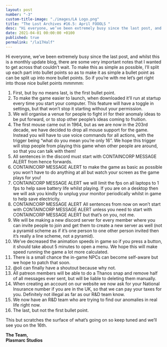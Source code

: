 ```yaml
---
layout: post
number: "-3"
custom-title-image: "./images/LA Logo.png"
title: "The Lost Archives #16.5: April FOOOLS "
desc: "Hi everyone, we’ve been extremely busy since the last post, and whilst this is a monthly update blog, there are some very important notes that I wanted to get across that couldn’t wait. To make this as simple as possible, I’ll split up each part into bullet points so as to make it as simple a bullet point as can be split up into more bullet points. So if you’re with me let’s get right into those nice bullet points mmmmm:"
date: 2021-04-01 00:00:00 +0100
published: true
permalink: "/la17Half"
---
```


Hi everyone, we’ve been extremely busy since the last post, and whilst this is a monthly update blog, there are some very important notes that I wanted to get across that couldn’t wait. To make this as simple as possible, I’ll split up each part into bullet points so as to make it as simple a bullet point as can be split up into more bullet points. So if you’re with me let’s get right into those nice bullet points mmmmm:

1. First, but by no means last, is the first bullet point.
2. To make the game easier to launch, when downloaded it’ll run at startup every time you start your computer. This feature will have a toggle in settings, but that won’t stop it starting without your permission.
3. We will organise a venue for people to fight irl for their anomaly ideas to be put forward, or to stop other people’s ideas coming to fruition.
4. The first mouse came out in 1964, but as we are now in the 203rd decade, we have decided to drop all mouse support for the game. Instead you will have to use voice commands for all actions, with the trigger being “what do you mean you’re only 16”. We hope this trigger will stop people from playing this game when other people are around, so that you can talk with them!
5. All sentences in the discord must start with CONTAINCORP MESSAGE ALERT from hence forwards.
6. CONTAINCORP MESSAGE ALERT to make the game as basic as possible you won’t have to do anything at all but watch your screen as the game plays for you!
7. CONTAINCORP MESSAGE ALERT we will limit the fps on all laptops to 1 fps to help save battery life whilst playing. If you are on a desktop then we will ask you kindly to unplug your monitor periodically whilst in game to help save electricity. 
8. CONTAINCORP MESSAGE ALERT All sentences from now on won’t start with CONTAINCORP MESSAGE ALERT unless you need to start with CONTAINCORP MESSAGE ALERT but that’s on you, not me.
9. We will be making a new discord server for every member where you can invite people to join and get them to create a new server as well (not a pyramid scheme as if it’s one person to one other person invited then it’s really a line scheme, not a pyramid).
10. We’ve decreased the animation speeds in game so if you press a button, it should take about 5 minutes to open a menu. We hope this will make speed running the game a lot more calculated.
11. There is a small chance the in-game NPCs can become self-aware but we hope to patch that soon.
12. @oli can finally have a shoutout because why not.
13. All patreon members will be able to do a Thanos snap and remove half of all messages ever sent, but will be liable to deleting them manually. 
14. When creating an account on our website we now ask for your National Insurance number if you are in the UK, so that we can pay your taxes for you. Definitely not illegal as far as our R&D team know.
15. We now have an R&D team who are trying to find our anomalies in real life right now.
16. The last, but not the first bullet point.

This but scratches the surface of what’s going on so keep tuned and we’ll see you on the 16th.


**The Team,**\
**Plasmarc Studios**
